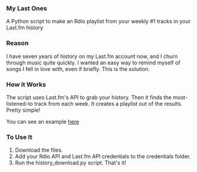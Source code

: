 ### My Last Ones

A Python script to make an Rdio playlist from your weekly #1 tracks in your Last.fm history

### Reason

I have seven years of history on my Last.fm account now, and I churn through music quite quickly. I wanted an easy way to remind myself of songs I fell in love with, even if briefly. This is the solution.

### How it Works

The script uses Last.fm's API to grab your history. Then it finds the most-listened-to track from each week. It creates a playlist out of the results. Pretty simple!

You can see an example [here](http://www.rdio.com/people/Barrett/playlists/2071446/My_Number_Ones/)

### To Use It

1. Download the files.
2. Add your Rdio API and Last.fm API credentials to the credentials folder.
3. Run the history_download.py script. That's it!